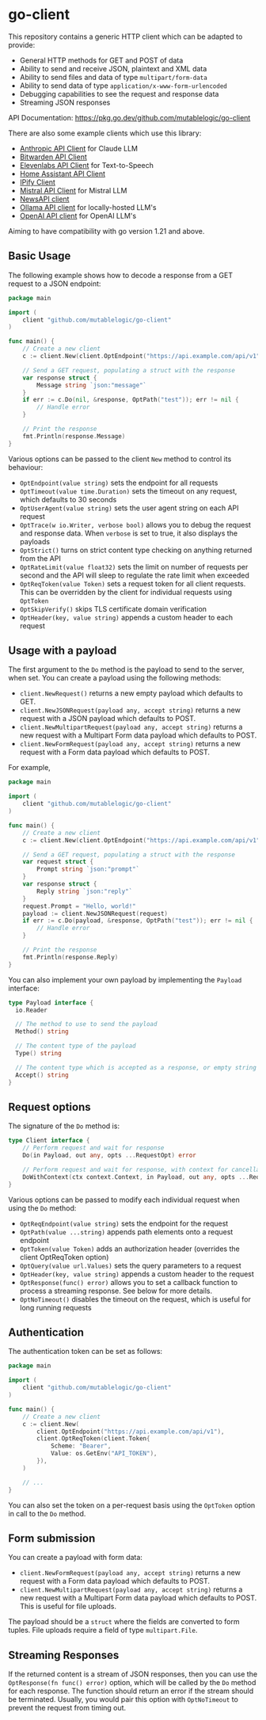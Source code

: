 # go-client

This repository contains a generic HTTP client which can be adapted to provide:

* General HTTP methods for GET and POST of data
* Ability to send and receive JSON, plaintext and XML data
* Ability to send files  and data of type `multipart/form-data`
* Ability to send data of type `application/x-www-form-urlencoded`
* Debugging capabilities to see the request and response data
* Streaming JSON responses

API Documentation: https://pkg.go.dev/github.com/mutablelogic/go-client

There are also some example clients which use this library:

* [Anthropic API Client](https://github.com/mutablelogic/go-client/tree/main/pkg/bitwarden) for Claude LLM
* [Bitwarden API Client](https://github.com/mutablelogic/go-client/tree/main/pkg/bitwarden)
* [Elevenlabs API Client](https://github.com/mutablelogic/go-client/tree/main/pkg/elevenlabs) for Text-to-Speech
* [Home Assistant API Client](https://github.com/mutablelogic/go-client/tree/main/pkg/homeassistant)
* [IPify Client](https://github.com/mutablelogic/go-client/tree/main/pkg/ipify)
* [Mistral API Client](https://github.com/mutablelogic/go-client/tree/main/pkg/mistral) for Mistral LLM
* [NewsAPI client](https://github.com/mutablelogic/go-client/tree/main/pkg/newsapi)
* [Ollama API client](https://github.com/mutablelogic/go-client/tree/main/pkg/ollama) for locally-hosted LLM's
* [OpenAI API client](https://github.com/mutablelogic/go-client/tree/main/pkg/openai) for OpenAI LLM's

Aiming to have compatibility with go version 1.21 and above.

## Basic Usage

The following example shows how to decode a response from a GET request
to a JSON endpoint:

```go
package main

import (
    client "github.com/mutablelogic/go-client"
)

func main() {
    // Create a new client
    c := client.New(client.OptEndpoint("https://api.example.com/api/v1"))

    // Send a GET request, populating a struct with the response
    var response struct {
        Message string `json:"message"`
    }
    if err := c.Do(nil, &response, OptPath("test")); err != nil {
        // Handle error
    }

    // Print the response
    fmt.Println(response.Message)
}
```

Various options can be passed to the client `New` method to control its behaviour:

* `OptEndpoint(value string)` sets the endpoint for all requests
* `OptTimeout(value time.Duration)` sets the timeout on any request, which defaults to 30 seconds
* `OptUserAgent(value string)` sets the user agent string on each API request
* `OptTrace(w io.Writer, verbose bool)` allows you to debug the request and response data. 
   When `verbose` is set to true, it also displays the payloads
* `OptStrict()` turns on strict content type checking on anything returned from the API
* `OptRateLimit(value float32)` sets the limit on number of requests per second and the API will sleep to regulate
  the rate limit when exceeded
* `OptReqToken(value Token)` sets a request token for all client requests. This can be overridden by the client 
  for individual requests using `OptToken`
* `OptSkipVerify()` skips TLS certificate domain verification
* `OptHeader(key, value string)` appends a custom header to each request

## Usage with a payload

The first argument to the `Do` method is the payload to send to the server, when set. You can create a payload
using the following methods:

* `client.NewRequest()` returns a new empty payload which defaults to GET.
* `client.NewJSONRequest(payload any, accept string)` returns a new request with a JSON payload which defaults to POST.
* `client.NewMultipartRequest(payload any, accept string)` returns a new request with a Multipart Form data payload which 
  defaults to POST.
* `client.NewFormRequest(payload any, accept string)` returns a new request with a Form data payload which defaults to POST.

For example,

```go
package main

import (
    client "github.com/mutablelogic/go-client"
)

func main() {
    // Create a new client
    c := client.New(client.OptEndpoint("https://api.example.com/api/v1"))

    // Send a GET request, populating a struct with the response
    var request struct {
        Prompt string `json:"prompt"`
    }
    var response struct {
        Reply string `json:"reply"`
    }
    request.Prompt = "Hello, world!"
    payload := client.NewJSONRequest(request)
    if err := c.Do(payload, &response, OptPath("test")); err != nil {
        // Handle error
    }

    // Print the response
    fmt.Println(response.Reply)
}
```

You can also implement your own payload by implementing the `Payload` interface:

```go
type Payload interface {
  io.Reader

  // The method to use to send the payload
  Method() string

  // The content type of the payload
  Type() string

  // The content type which is accepted as a response, or empty string if any
  Accept() string
}
```

## Request options

The signature of the `Do` method is:

```go
type Client interface {
    // Perform request and wait for response
    Do(in Payload, out any, opts ...RequestOpt) error

    // Perform request and wait for response, with context for cancellation
    DoWithContext(ctx context.Context, in Payload, out any, opts ...RequestOpt) error
}
```

Various options can be passed to modify each individual request when using the `Do` method:

* `OptReqEndpoint(value string)` sets the endpoint for the request
* `OptPath(value ...string)` appends path elements onto a request endpoint
* `OptToken(value Token)` adds an authorization header (overrides the client OptReqToken option)
* `OptQuery(value url.Values)` sets the query parameters to a request
* `OptHeader(key, value string)` appends a custom header to the request
* `OptResponse(func() error)` allows you to set a callback function to process a streaming response.
  See below for more details.
* `OptNoTimeout()` disables the timeout on the request, which is useful for long running requests

## Authentication

The authentication token can be set as follows:

```go
package main

import (
    client "github.com/mutablelogic/go-client"
)

func main() {
    // Create a new client
    c := client.New(
        client.OptEndpoint("https://api.example.com/api/v1"),
        client.OptReqToken(client.Token{
            Scheme: "Bearer",
            Value: os.GetEnv("API_TOKEN"),
        }),
    )

    // ...
}
```

You can also set the token on a per-request basis using the `OptToken` option in call to the `Do` method.

## Form submission

You can create a payload with form data:

* `client.NewFormRequest(payload any, accept string)` returns a new request with a Form data payload which defaults to POST.
* `client.NewMultipartRequest(payload any, accept string)` returns a new request with a Multipart Form data payload which defaults to POST. This is useful for file uploads.

The payload should be a `struct` where the fields are converted to form tuples. File uploads require a field of type `multipart.File`.

## Streaming Responses

If the returned content is a stream of JSON responses, then you can use the `OptResponse(fn func() error)` option, which
will be called by the `Do` method for each response. The function should return an error if the stream should be terminated.
Usually, you would pair this option with `OptNoTimeout` to prevent the request from timing out.

